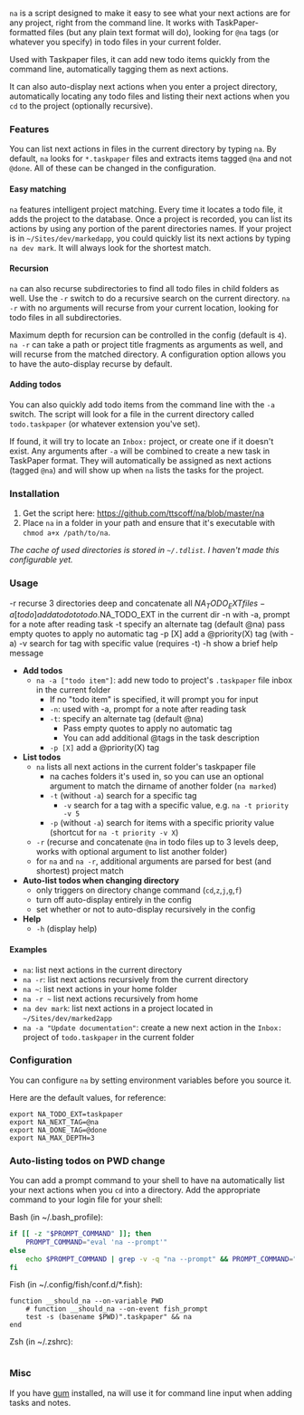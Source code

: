 `na` is a script designed to make it easy to see what your next actions are for any project, right from the command line. It works with TaskPaper-formatted files (but any plain text format will do), looking for `@na` tags (or whatever you specify) in todo files in your current folder. 

Used with Taskpaper files, it can add new todo items quickly from the command line, automatically tagging them as next actions.

It can also auto-display next actions when you enter a project directory, automatically locating any todo files and listing their next actions when you `cd` to the project (optionally recursive).

### Features

You can list next actions in files in the current directory by typing `na`. By default, `na` looks for `*.taskpaper` files and extracts items tagged `@na` and not `@done`. All of these can be changed in the configuration.

#### Easy matching

`na` features intelligent project matching. Every time it locates a todo file, it adds the project to the database. Once a project is recorded, you can list its actions by using any portion of the parent directories names. If your project is in `~/Sites/dev/markedapp`, you could quickly list its next actions by typing `na dev mark`. It will always look for the shortest match.

#### Recursion

`na` can also recurse subdirectories to find all todo files in child folders as well. Use the `-r` switch to do a recursive search on the current directory. `na -r` with no arguments will recurse from your current location, looking for todo files in all subdirectories. 

Maximum depth for recursion can be controlled in the config (default is `4`). `na -r` can take a path or project title fragments as arguments as well, and will recurse from the matched directory. A configuration option allows you to have the auto-display recurse by default.

#### Adding todos

You can also quickly add todo items from the command line with the `-a` switch. The script will look for a file in the current directory called `todo.taskpaper` (or whatever extension you've set). 

If found, it will try to locate an `Inbox:` project, or create one if it doesn't exist. Any arguments after `-a` will be combined to create a new task in TaskPaper format. They will automatically be assigned as next actions (tagged `@na`) and will show up when `na` lists the tasks for the project.

### Installation

1. Get the script here: <https://github.com/ttscoff/na/blob/master/na>
2. Place `na` in a folder in your path and ensure that it's executable with `chmod a+x /path/to/na`. 

*The cache of used directories is stored in `~/.tdlist`. I haven't made this configurable yet.*

### Usage

-r        recurse 3 directories deep and concatenate all $NA_TODO_EXT files
-a [todo] add a todo to todo.$NA_TODO_EXT in the current dir
-n        with -a, prompt for a note after reading task
-t        specify an alternate tag (default @na)
          pass empty quotes to apply no automatic tag
-p [X]    add a @priority(X) tag (with -a)
-v        search for tag with specific value (requires -t)
-h        show a brief help message

- **Add todos**
	- `na -a ["todo item"]`: add new todo to project's `.taskpaper` file inbox in the current folder
		- If no "todo item" is specified, it will prompt you for input
		- `-n`: used with -a, prompt for a note after reading task
		- `-t`: specify an alternate tag (default @na)
			+ Pass empty quotes to apply no automatic tag
			+ You can add additional @tags in the task description
		- `-p [X]` add a @priority(X) tag
- **List todos**
	- `na` lists all next actions in the current folder's taskpaper file
		- na caches folders it's used in, so you can use an optional argument to match the dirname of another folder (`na marked`)
		- `-t` (without `-a`) search for a specific tag
			+ `-v` search for a tag with a specific value, e.g. `na -t priority -v 5`
		- `-p` (without `-a`) search for items with a specific priority value (shortcut for `na -t priority -v X`)
	- `-r` (recurse and concatenate `@na` in todo files up to 3 levels deep, works with optional argument to list another folder)
	- for `na` and `na -r`, additional arguments are parsed for best (and shortest) project match
- **Auto-list todos when changing directory**
	- only triggers on directory change command (`cd`,`z`,`j`,`g`,`f`)
	- turn off auto-display entirely in the config
	- set whether or not to auto-display recursively in the config
- **Help**
	- `-h` (display help)

#### Examples

- `na`: list next actions in the current directory
- `na -r`: list next actions recursively from the current directory
- `na ~`: list next actions in your home folder
- `na -r ~` list next actions recursively from home
- `na dev mark`: list next actions in a project located in `~/Sites/dev/marked2app`
- `na -a "Update documentation"`: create a new next action in the `Inbox:` project of `todo.taskpaper` in the current folder

### Configuration

You can configure `na` by setting environment variables before you source it. 

Here are the default values, for reference:

	export NA_TODO_EXT=taskpaper
	export NA_NEXT_TAG=@na
	export NA_DONE_TAG=@done
	export NA_MAX_DEPTH=3

### Auto-listing todos on PWD change

You can add a prompt command to your shell to have na automatically list your next actions when you `cd` into a directory. Add the appropriate command to your login file for your shell:

Bash (in ~/.bash_profile):

```bash
if [[ -z "$PROMPT_COMMAND" ]]; then
	PROMPT_COMMAND="eval 'na --prompt'"
else
	echo $PROMPT_COMMAND | grep -v -q "na --prompt" && PROMPT_COMMAND="$PROMPT_COMMAND;"'eval "na --prompt"'
fi
```

Fish (in ~/.config/fish/conf.d/*.fish):

```fish
function __should_na --on-variable PWD
	# function __should_na --on-event fish_prompt
	test -s (basename $PWD)".taskpaper" && na
end
```

Zsh (in ~/.zshrc):

```zsh

```


### Misc

If you have [gum](https://github.com/charmbracelet/gum) installed, na will use it for command line input when adding tasks and notes.
